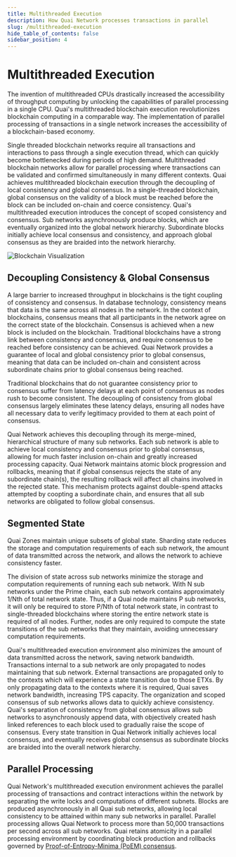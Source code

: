 ```yaml
---
title: Multithreaded Execution
description: How Quai Network processes transactions in parallel
slug: /multithreaded-execution
hide_table_of_contents: false
sidebar_position: 4
---
```


# Multithreaded Execution

The invention of multithreaded CPUs drastically increased the accessibility of throughput computing by unlocking the capabilities of parallel processing in a single CPU. Quai's multithreaded blockchain execution revolutionizes blockchain computing in a comparable way. The implementation of parallel processing of transactions in a single network increases the accessibility of a blockchain-based economy.

Single threaded blockchain networks require all transactions and interactions to pass through a single execution thread, which can quickly become bottlenecked during periods of high demand. Multithreaded blockchain networks allow for parallel processing where transactions can be validated and confirmed simultaneously in many different contexts.
Quai achieves multithreaded blockchain execution through the decoupling of local consistency and global consensus. In a single-threaded blockchain, global consensus on the validity of a block must be reached before the block can be included on-chain and coerce consistency. Quai's multithreaded execution introduces the concept of scoped consistency and consensus. Sub networks asynchronously produce blocks, which are eventually organized into the global network hierarchy. Subordinate blocks initially achieve local consensus and consistency, and approach global consensus as they are braided into the network hierarchy.

![Blockchain Visualization](/img/BlockchainVisualization.webp)

## Decoupling Consistency & Global Consensus

A large barrier to increased throughput in blockchains is the tight coupling of consistency and consensus. In database technology, consistency means that data is the same across all nodes in the network. In the context of blockchains, consensus means that all participants in the network agree on the correct state of the blockchain. Consensus is achieved when a new block is included on the blockchain. Traditional blockchains have a strong link between consistency and consensus, and require consensus to be reached before consistency can be achieved. Quai Network provides a guarantee of local and global consistency prior to global consensus, meaning that data can be included on-chain and consistent across subordinate chains prior to global consensus being reached.

Traditional blockchains that do not guarantee consistency prior to consensus suffer from latency delays at each point of consensus as nodes rush to become consistent. The decoupling of consistency from global consensus largely eliminates these latency delays, ensuring all nodes have all necessary data to verify legitimacy provided to them at each point of consensus.

Quai Network achieves this decoupling through its merge-mined, hierarchical structure of many sub networks. Each sub network is able to achieve local consistency and consensus prior to global consensus, allowing for much faster inclusion on-chain and greatly increased processing capacity. Quai Network maintains atomic block progression and rollbacks, meaning that if global consensus rejects the state of any subordinate chain(s), the resulting rollback will affect all chains involved in the rejected state. This mechanism protects against double-spend attacks attempted by coopting a subordinate chain, and ensures that all sub networks are obligated to follow global consensus.

## Segmented State

Quai Zones maintain unique subsets of global state. Sharding state reduces the storage and computation requirements of each sub network, the amount of data transmitted across the network, and allows the network to achieve consistency faster.

The division of state across sub networks minimize the storage and computation requirements of running each sub network. With N sub networks under the Prime chain, each sub network contains approximately 1/Nth of total network state. Thus, if a Quai node maintains P sub networks, it will only be required to store P/Nth of total network state, in contrast to single-threaded blockchains where storing the entire network state is required of all nodes. Further, nodes are only required to compute the state transitions of the sub networks that they maintain, avoiding unnecessary computation requirements.

Quai's multithreaded execution environment also minimizes the amount of data transmitted across the network, saving network bandwidth. Transactions internal to a sub network are only propagated to nodes maintaining that sub network. External transactions are propagated only to the contexts which will experience a state transition due to those ETXs. By only propagating data to the contexts where it is required, Quai saves network bandwidth, increasing TPS capacity.
The organization and scoped consensus of sub networks allows data to quickly achieve consistency. Quai's separation of consistency from global consensus allows sub networks to asynchronously append data, with objectively created hash linked references to each block used to gradually raise the scope of consensus. Every state transition in Quai Network initially achieves local consensus, and eventually receives global consensus as subordinate blocks are braided into the overall network hierarchy.

## Parallel Processing

Quai Network's multithreaded execution environment achieves the parallel processing of transactions and contract interactions within the network by separating the write locks and computations of different subnets. Blocks are produced asynchronously in all Quai sub networks, allowing local consistency to be attained within many sub networks in parallel.
Parallel processing allows Quai Network to process more than 50,000 transactions per second across all sub networks. Quai retains atomicity in a parallel processing environment by coordinating block production and rollbacks governed by [Proof-of-Entropy-Minima (PoEM) consensus](./poem/).
